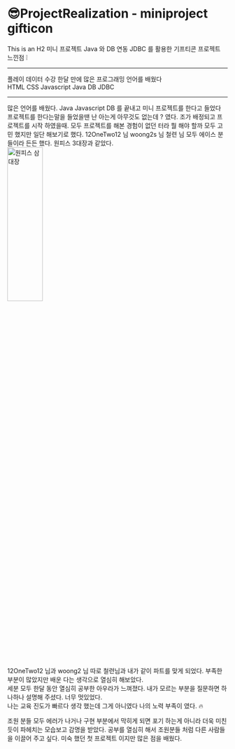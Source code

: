 # 😎ProjectRealization - miniproject gifticon
This is an H2 미니 프로젝트 Java 와 DB 연동 JDBC 를 활용한 기프티콘 프로젝트 느낀점 ❕
***
[id]: URL "Optional Title here"

플레이 데이터 수강 한달 만에 많은 프로그래밍 언어를 배웠다 <BR>
HTML CSS Javascript Java DB JDBC 
***
많은 언어를 배웠다. Java Javascript DB 를 끝내고 미니 프로젝트를 한다고 들었다<BR>
프로젝트를 한다는말을 들었을땐 난 아는게 아무것도 없는데 ? 였다. 조가 배정되고 프로젝트를 시작 하였을때.
모두 프로젝트를 해본 경험이 없던 터라 뭘 해야 할까 모두 고민 했지만 일단 해보기로 했다. 
12OneTwo12 님 woong2s 님 철련 님 모두 에이스 분들이라 든든 했다. 원피스 3대장과 같았다. <br>
<img src="https://user-images.githubusercontent.com/103405475/184267524-194b8a14-264f-45d3-a8f8-07f9a1c9842e.png" width="40%" height="30%" title="삼대장" alt="원피스 삼대장"></img>

 12OneTwo12 님과 woong2 님 따로 철련님과 내가 같이 파트를 맞게 되었다. 부족한 부분이 많았지만 배운 다는 생각으로 열심히 해보았다.<br>
 세분 모두 한달 동안 열심히 공부한 아우라가 느껴졌다. 내가 모르는 부분을 질문하면 하나하나 설명해 주셨다. 너무 멋있었다. <br>
 나는 교육 진도가 빠르다 생각 했는데 그게 아니였다 나의 노력 부족이 였다. 🔥 <br>
 
 조원 분들 모두 에러가 나거나 구현 부분에서 막히게 되면 포기 하는게 아니라 더욱 미친듯이 파헤치는 모습보고 감명을 받았다.
 공부를 열심히 해서 조원분들 처럼 다른 사람들을 이끌어 주고 싶다. 미숙 했던 첫 프로젝트 이지만 많은 점을 배웠다.  
 
 
 

